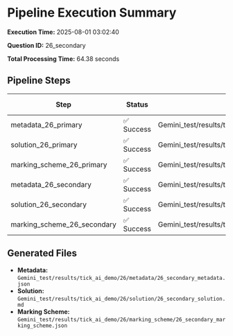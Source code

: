 # Pipeline Execution Summary

**Execution Time:** 2025-08-01 03:02:40

**Question ID:** 26_secondary

**Total Processing Time:** 64.38 seconds

## Pipeline Steps

| Step | Status | Output File | Time (s) |
|------|--------|-------------|----------|
| metadata_26_primary | ✅ Success | Gemini_test/results/tick_ai_demo/26/metadata/26_primary_metadata.json | 7.80 |
| solution_26_primary | ✅ Success | Gemini_test/results/tick_ai_demo/26/solution/26_primary_solution.md | 17.85 |
| marking_scheme_26_primary | ✅ Success | Gemini_test/results/tick_ai_demo/26/marking_scheme/26_primary_marking_scheme.json | 12.54 |
| metadata_26_secondary | ✅ Success | Gemini_test/results/tick_ai_demo/26/metadata/26_secondary_metadata.json | 6.27 |
| solution_26_secondary | ✅ Success | Gemini_test/results/tick_ai_demo/26/solution/26_secondary_solution.md | 11.66 |
| marking_scheme_26_secondary | ✅ Success | Gemini_test/results/tick_ai_demo/26/marking_scheme/26_secondary_marking_scheme.json | 8.24 |

## Generated Files

- **Metadata:** `Gemini_test/results/tick_ai_demo/26/metadata/26_secondary_metadata.json`
- **Solution:** `Gemini_test/results/tick_ai_demo/26/solution/26_secondary_solution.md`
- **Marking Scheme:** `Gemini_test/results/tick_ai_demo/26/marking_scheme/26_secondary_marking_scheme.json`
